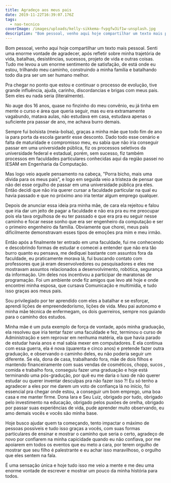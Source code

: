 ```yaml
---
title: Agradeço aos meus pais
date: 2019-11-22T16:39:07.176Z
tags:
  - nao-tecnico
coverImage: /images/uploads/kelly-sikkema-fvpgfw3if1w-unsplash.jpg
description: "Bom pessoal, venho aqui hoje compartilhar um texto mais pessoal. Senti uma enorme vontade de agradecer, após refletir sobre minha trajetória de vida, batalhas, desistências, sucessos, projeto de vida e outras coisas.\_\nTudo me levou a um enorme sentimento de satisfação, de está onde eu estou, trilhando meu caminho, construindo a minha família e batalhando todo dia pra ser um ser humano melhor."
---
```

Bom pessoal, venho aqui hoje compartilhar um texto mais pessoal. Senti uma enorme vontade de agradecer, após refletir sobre minha trajetória de vida, batalhas, desistências, sucessos, projeto de vida e outras coisas. 
Tudo me levou a um enorme sentimento de satisfação, de está onde eu estou, trilhando meu caminho, construindo a minha família e batalhando todo dia pra ser um ser humano melhor.

Pra chegar no ponto que estou e continuar o processo de evolução, tive grande influência, ajuda, carinho, discordancias e brigas com meus pais. Sem eles eu nada seria (literalmente).

No auge dos 16 anos, quase no finzinho do meu convênio, eu já tinha em mente o curso e área que queria seguir, mas eu era extramamente vagabundo, matava aulas, não estudava em casa, estudava apenas o suficiente pra passar de ano, me achava burro demais.

Sempre fui bolsista (meia-bolsa), graças a minha mãe que todo fim de ano ia para porta da escola garantir esse desconto. Dado todo esse cenário e falta de maturidade e compromisso meu, eu sabia que não iria conseguir passar em uma universidade pública, fiz os processos seletivos da universidade federal e estadual, porém, sem sucesso,  fiz também processos em faculdades particulares conhecidas aqui da região passei no IESAM em Engenharia da Computação.

Mas logo veio aquele pensamento na cabeça, "Porra bicho, mais uma dívida para os meus pais", e logo em seguida veio a tristeza de pensar que não dei esse orgulho de passar em uma universidade pública pra eles. Então decidi que não iria querer cursar a faculdade particular na qual eu havia passado e que no próximo ano iria tentar algum emprego qualquer.

Depois de anunciar essa ideia pra minha mãe, de cara ela rejeitou e falou que iria dar um jeito de pagar a faculdade e não era pra eu me preocupar pois ela tava orgulhosa de eu ter passado e que era pra eu seguir nesse caminho e focar nesse sonho que era ser engenheiro da computação e ser o primeiro engenheiro da família. Obviamente que chorei, meus pais dificilmente demonstravam esses tipos de emoções pra mim e meu irmão.

Então após a finalmente ter entrado em uma faculdade, fui me conhecendo e descobrindo formas de estudar e comecei a entender que não era tão burro quanto eu pensava, me dediquei bastante com assuntos fora da faculdade, eu praticamente morava lá, fui buscando contato com professores que já eram desenvolvedores ou pesquisadores e eles me mostravam assuntos relacionados a desenvolvimento, robótica, segurança da informação. Um deles nos incentivou a participar de maratonas de programação. Foi um ambiente onde fiz amigos que levo até hoje e onde encontrei minha esposa, que cursava Comunicação e multimídia, e tudo isso graças aos meus pais.

Sou privilegiado por ter aprendido com eles a batalhar e se esforçar, aprendi lições de empreendedorismo, lições de vida. Meu pai autonomo e minha mãe técnica de enfermegam, os dois guerreiros, sempre nos guiando para o caminho dos estudos.

Minha mãe é um puta exemplo de força de vontade, após minha graduação, ela resolveu que iria tentar fazer uma faculdade e fez, terminou o curso de Administração e sem reprovar em nenhuma matéria, ela que havia parado de estudar havia anos e mal sabia mexer em computadores. E ela continua com essa guerra, ela é nova (quarenta e cinco anos) e pretende fazer outra graduação, e observando o caminho deles, eu não poderia seguir um diferente. Se ela, dona de casa, trabalhando fora, mãe de dois filhos e mantendo financeiramente com suas vendas de cosméticos, chopp, sucos , comida e trabalho fora, conseguiu fazer uma graduação e hoje está terminando uma pós-gradução, por quê eu me daria o luxo de não querer estudar ou querer inventar desculpas pra não fazer isso ?!
Eu só tenho a agradecer a eles por me darem um voto de confiança lá no início, foi essencial pra chegar onde estou, a conseguir um bom emprego, uma boa casa e me manter firme. Dona Iara e Seu Luiz, obrigado por tudo, obrigado pelo investimento na educação, obrigado pelos puxões de orelha, obrigado por passar suas experiências de vida, pude aprender muito observando, eu amo demais vocês e vocês são minha base.

Hoje busco ajudar quem ta começando, tento impactar o máximo de pessoas possíveis e tudo isso graças a vocês, com suas formas particulares de ensinar e mostrar o caminho que seria o certo, agradeço de novo por confiarem na minha capicidade quando eu não confiava, por me apoiarem em todos os eventos que eu meto a cara, por terem orgulho de mostrar que seu filho é palestrante e eu achar isso maravilhoso, o orgulho que eles sentem na fala.

É uma sensação única e hoje tudo isso me veio a mente e me deu uma enorme vontade de escrever e mostrar um pouco da minha história para todos.
